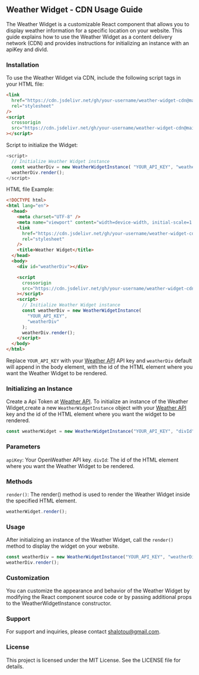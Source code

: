 ## Weather Widget - CDN Usage Guide

The Weather Widget is a customizable React component that allows you to display weather information for a specific location on your website. This guide explains how to use the Weather Widget as a content delivery network (CDN) and provides instructions for initializing an instance with an apiKey and divId.

### Installation

To use the Weather Widget via CDN, include the following script tags in your HTML file:

```html
<link
  href="https://cdn.jsdelivr.net/gh/your-username/weather-widget-cdn@main/build/static/css/main.d5289b2f.css"
  rel="stylesheet"
/>
<script
  crossorigin
  src="https://cdn.jsdelivr.net/gh/your-username/weather-widget-cdn@main/build/static/js/main.c3a408dd.js"
></script>
```

Script to initialize the Widget:

```js
<script>
  // Initialize Weather Widget instance 
  const weatherDiv = new WeatherWidgetInstance( "YOUR_API_KEY", "weatherDiv" );
  weatherDiv.render();
</script>
```

HTML file Example:

```html
<!DOCTYPE html>
<html lang="en">
  <head>
    <meta charset="UTF-8" />
    <meta name="viewport" content="width=device-width, initial-scale=1.0" />
    <link
      href="https://cdn.jsdelivr.net/gh/your-username/weather-widget-cdn@main/build/static/css/main.d5289b2f.css"
      rel="stylesheet"
    />
    <title>Weather Widget</title>
  </head>
  <body>
    <div id="weatherDiv"></div>

    <script
      crossorigin
      src="https://cdn.jsdelivr.net/gh/your-username/weather-widget-cdn@main/build/static/js/main.c3a408dd.js"
    ></script>
    <script>
      // Initialize Weather Widget instance
      const weatherDiv = new WeatherWidgetInstance(
        "YOUR_API_KEY",
        "weatherDiv"
      );
      weatherDiv.render();
    </script>
  </body>
</html>
```

Replace `YOUR_API_KEY` with your [Weather API](https://www.weatherapi.com/) API key and `weatherDiv` default will append in the body element, with the
id of the HTML element where you want the Weather Widget to be rendered.

### Initializing an Instance

Create a Api Token at [Weather API](https://www.weatherapi.com/).
To initialize an instance of the Weather Widget,create
a new `WeatherWidgetInstance` object with your [Weather API](https://www.weatherapi.com/) key and the id of
the HTML element where you want the widget to be rendered.

```js
const weatherWidget = new WeatherWidgetInstance("YOUR_API_KEY", "divId");
```

### Parameters

`apiKey`: Your OpenWeather API key.
`divId`: The id of the HTML element where you
want the Weather Widget to be rendered.

### Methods

`render()`: The render() method is
used to render the Weather Widget inside the specified HTML element.

```js
weatherWidget.render();
```

### Usage

After initializing an instance of the Weather
Widget, call the `render()` method to display the widget on your website.

```js
const weatherDiv = new WeatherWidgetInstance("YOUR_API_KEY", "weatherDiv");
weatherDiv.render();
```

### Customization

You can customize the
appearance and behavior of the Weather Widget by modifying the React component
source code or by passing additional props to the WeatherWidgetInstance
constructor.

### Support

For support and inquiries, please contact
shalotou@gmail.com.

### License

This project is licensed under the MIT License.
See the LICENSE file for details.
